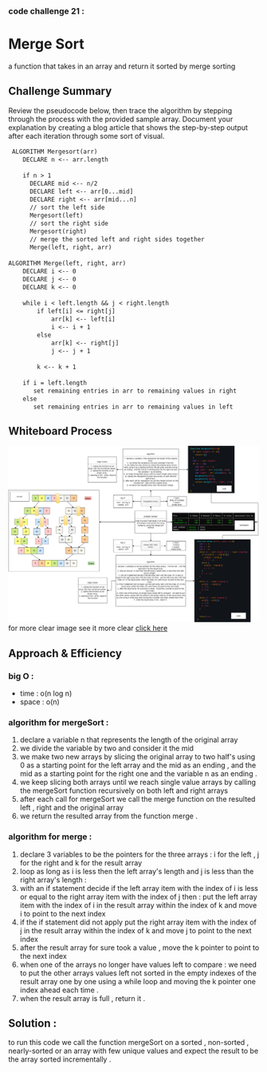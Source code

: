 ### code challenge 21 : 
# Merge Sort 
a function that takes in an array and return it sorted by merge sorting

## Challenge Summary
Review the pseudocode below, then trace the algorithm by stepping through the process with the provided sample array. Document your explanation by creating a blog article that shows the step-by-step output after each iteration through some sort of visual.
```
 ALGORITHM Mergesort(arr)
    DECLARE n <-- arr.length
           
    if n > 1
      DECLARE mid <-- n/2
      DECLARE left <-- arr[0...mid]
      DECLARE right <-- arr[mid...n]
      // sort the left side
      Mergesort(left)
      // sort the right side
      Mergesort(right)
      // merge the sorted left and right sides together
      Merge(left, right, arr)

ALGORITHM Merge(left, right, arr)
    DECLARE i <-- 0
    DECLARE j <-- 0
    DECLARE k <-- 0

    while i < left.length && j < right.length
        if left[i] <= right[j]
            arr[k] <-- left[i]
            i <-- i + 1
        else
            arr[k] <-- right[j]
            j <-- j + 1
            
        k <-- k + 1

    if i = left.length
       set remaining entries in arr to remaining values in right
    else
       set remaining entries in arr to remaining values in left

```

## Whiteboard Process
![white board](https://github.com/tamaraalbilleh/data-structures-and-algorithms/blob/main/javascript-401d9/challenges/assets/cc21.png?raw=true)
for more clear image see it more clear [click here](https://app.diagrams.net/?src=about#G1ThbSJMUIooBppvFwAGeYHdE77WL6rULv)


## Approach & Efficiency
### big O :
- time : o(n log n)
- space : o(n)
### algorithm for mergeSort  :
1. declare a variable n that represents the length of the original array
2. we divide the variable by two and consider it the mid 
3. we make two new arrays by slicing the original array to two half's using 0 as a starting point for the left array and the mid as an ending , and the mid as a starting point for the right one and the variable n  as an ending .
4. we keep slicing both arrays until we reach single value arrays by calling the mergeSort function recursively on both left and right arrays 
5. after each call for mergeSort we call the merge function on the resulted left , right and the original array
6. we return the resulted array from the function merge .

### algorithm for merge  :
1. declare 3 variables to be the pointers for the three arrays : i for the left ,  j for the right and k for the result array
2. loop as long as i is less then the left array's length and j is less than the right array's length :
  3. with an if statement decide if the left array item with the index of i is less or equal to the right array item with the index of j then : put the left array item with the index of i in the result array within the index of k and move i to point to the next index 
  4. if the if statement did not apply put the right array item with the index of j in the result array within the index of k and move j to point to the next index 
5. after the result array for sure took a value , move the k pointer to point to the next index 
6. when one of the arrays no longer have values left to compare : we need to put the other arrays values left not sorted in the empty indexes of the result array one by one using a while loop and moving the k pointer one index ahead each time .
7. when the result array is full , return it .

## Solution : 
to run this code we call the function mergeSort on a sorted , non-sorted , nearly-sorted or an array with few unique values and expect the result to be the array sorted incrementally .

